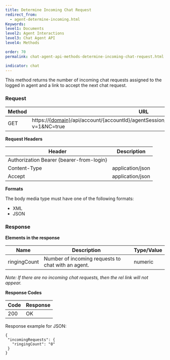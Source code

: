 ```yaml
---
title: Determine Incoming Chat Request
redirect_from:
  - agent-determine-incoming.html
Keywords:
level1: Documents
level2: Agent Interactions
level3: Chat Agent API
level4: Methods

order: 70
permalink: chat-agent-api-methods-determine-incoming-chat-request.html

indicator: chat
---
```


This method returns the number of incoming chat requests assigned to the logged in agent and a link to accept the next chat request.

### Request

| Method | URL                                                                                                 |
|--------|-----------------------------------------------------------------------------------------------------|
| GET    | https://[{domain}](https://developers.liveperson.com/agent-domain-domain-api.html)/api/account/{accountId}/agentSession/{agentSessionId}/incomingRequests?v=1&NC=true |

**Request Headers**

| Header                                   | Description      |
|------------------------------------------|------------------|
| Authorization Bearer {bearer-from-login} |                  |
| Content-Type                             | application/json |
| Accept                                   | application/json |

**Formats**

The body media type must have one of the following formats:

- XML
- JSON

### Response

**Elements in the response**

| Name         | Description                                        | Type/Value |
|--------------|----------------------------------------------------|------------|
| ringingCount | Number of incoming requests to chat with an agent. | numeric    |

*Note: If there are no incoming chat requests, then the rel link will not appear.*

**Response Codes**

| Code | Response |
|------|----------|
| 200  | OK       |

Response example for JSON:

    {
     "incomingRequests": {
       "ringingCount": "0"
     }
    }